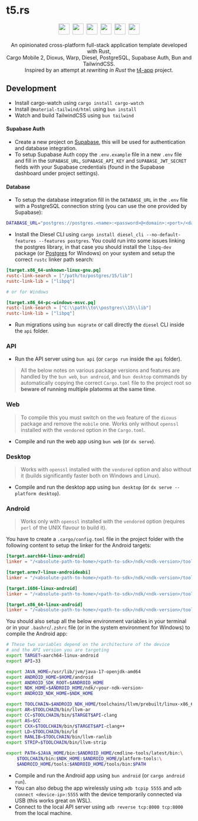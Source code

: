 # t5.rs

<p align="center">
    <img height="30" src="https://img.shields.io/badge/Rust-f75208?style=for-the-badge&logo=rust&logoColor=white">&nbsp;
    <img height="30" src="https://img.shields.io/badge/Dioxus-00a8d6?style=for-the-badge&logo=rust">&nbsp;
    <img height="30" src="https://img.shields.io/badge/Diesel-9b0000?style=for-the-badge&logo=rust&logoColor=white">&nbsp;
    <img height="30" src="https://img.shields.io/badge/Supabase-3ecf8e?style=for-the-badge&logo=supabase&logoColor=white">&nbsp;
    <img height="30" src="https://img.shields.io/badge/Bun-14151a?style=for-the-badge&logoColor=fbf0df&logo=bun">&nbsp;
    <img height="30" src="https://img.shields.io/badge/Tailwind%20CSS-38b2ac?style=for-the-badge&logo=tailwind-css&logoColor=white">
    </br> </br>
    An opinionated cross-platform full-stack application template developed with Rust,</br> Cargo Mobile 2, Dioxus, Warp, Diesel, PostgreSQL, Supabase Auth, Bun and TailwindCSS.
    </br>
    Inspired by an attempt at <i>rewriting in Rust</i> the <a href="https://github.com/timothymiller/t4-app">t4-app</a> project.
 </p>

## Development

- Install cargo-watch using `cargo install cargo-watch`
- Install `@material-tailwind/html` using `bun install`
- Watch and build TailwindCSS using `bun tailwind`

#### Supabase Auth

- Create a new project on [Supabase](https://supabase.io/), this will be used for authentication and database integration.
- To setup Supabase Auth copy the `.env.example` file in a new `.env` file and fill in the `SUPABASE_URL`, `SUPABASE_API_KEY` and `SUPABASE_JWT_SECRET` fields with your Supabase credentials (found in the Supabase dashboard under project settings).

#### Database

- To setup the database integration fill in the `DATABASE_URL` in the `.env` file with a PostgreSQL connection string (you can use the one provided by Supabase):

```sh
DATABASE_URL="postgres://postgres.<name>:<password>@<domain>:<port>/<database>"
```

- Install the Diesel CLI using `cargo install diesel_cli --no-default-features --features postgres`. You could run into some issues linking the postgres library, in that case you should install the `libpq-dev` package (or [Postgres](https://www.postgresql.org/download/windows/) for Windows) on your system and setup the correct `rustc` linker path search:

```toml
[target.x86_64-unknown-linux-gnu.pq]
rustc-link-search = ["/path/to/postgres/15/lib"]
rustc-link-lib = ["libpq"]

# or for Windows

[target.x86_64-pc-windows-msvc.pq]
rustc-link-search = ["C:\\path\\to\\postgres\\15\\lib"]
rustc-link-lib = ["libpq"]
```

- Run migrations using `bun migrate` or call directly the `diesel` CLI inside the `api` folder.

### API

- Run the API server using `bun api` (or `cargo run` inside the `api` folder).

> All the below notes on various package versions and features are handled by the `bun web`, `bun android`, and `bun desktop` commands by automatically copying the correct `Cargo.toml` file to the project root so **beware of running multiple platorms at the same time**.

### Web

> To compile this you must switch on the `web` feature of the `dioxus` package and remove the `mobile` one. Works only without `openssl` installed with the `vendored` option in the `Cargo.toml`.

- Compile and run the web app using `bun web` (or `dx serve`).

### Desktop

> Works with `openssl` installed with the `vendored` option and also without it (builds significantly faster both on Windows and Linux).

- Compile and run the desktop app using `bun desktop` (or `dx serve --platform desktop`).

### Android

> Works only with `openssl` installed with the `vendored` option (requires `perl` of the UNIX flavour to build it).

You have to create a `.cargo/config.toml` file in the project folder with the following content to setup the linker for the Android targets:

```toml
[target.aarch64-linux-android]
linker = "/<absolute-path-to-home>/<path-to-sdk>/ndk/<ndk-version>/toolchains/llvm/prebuilt/linux-x86_64/bin/aarch64-linux-android<api-version>-clang"

[target.armv7-linux-androideabi]
linker = "/<absolute-path-to-home>/<path-to-sdk>/ndk/<ndk-version>/toolchains/llvm/prebuilt/linux-x86_64/bin/armv7-linux-android<api-version>-clang"

[target.i686-linux-android]
linker = "/<absolute-path-to-home>/<path-to-sdk>/ndk/<ndk-version>/toolchains/llvm/prebuilt/linux-x86_64/bin/i686-linux-android<api-version>-clang"

[target.x86_64-linux-android]
linker = "/<absolute-path-to-home>/<path-to-sdk>/ndk/<ndk-version>/toolchains/llvm/prebuilt/linux-x86_64/bin/x86_64-linux-android<api-version>-clang"
```

You should also setup all the below environment variables in your terminal or in your `.bashrc`/`.zshrc` file (or in the system environment for Windows) to compile the Android app:

```sh
# These two variables depend on the architecture of the device 
# and the API version you are targeting
export TARGET=aarch64-linux-android
export API=33

export JAVA_HOME=/usr/lib/jvm/java-17-openjdk-amd64
export ANDROID_HOME=$HOME/android
export ANDROID_SDK_ROOT=$ANDROID_HOME
export NDK_HOME=$ANDROID_HOME/ndk/<your-ndk-version>
export ANDROID_NDK_HOME=$NDK_HOME

export TOOLCHAIN=$ANDROID_NDK_HOME/toolchains/llvm/prebuilt/linux-x86_64
export AR=$TOOLCHAIN/bin/llvm-ar
export CC=$TOOLCHAIN/bin/$TARGET$API-clang
export AS=$CC
export CXX=$TOOLCHAIN/bin/$TARGET$API-clang++
export LD=$TOOLCHAIN/bin/ld
export RANLIB=$TOOLCHAIN/bin/llvm-ranlib
export STRIP=$TOOLCHAIN/bin/llvm-strip

export PATH=$JAVA_HOME/bin:$ANDROID_HOME/cmdline-tools/latest/bin:\
    $TOOLCHAIN/bin:$NDK_HOME:$ANDROID_HOME/platform-tools:\
    $ANDROID_HOME/tools:$ANDROID_HOME/tools/bin:$PATH
```

- Compile and run the Android app using `bun android` (or `cargo android run`).
- You can also debug the app wirelessly using `adb tcpip 5555` and `adb connect <device-ip>:5555` with the device temporarily connected via USB (this works great on WSL).
- Connect to the local API server using `adb reverse tcp:8000 tcp:8000` from the local machine.
